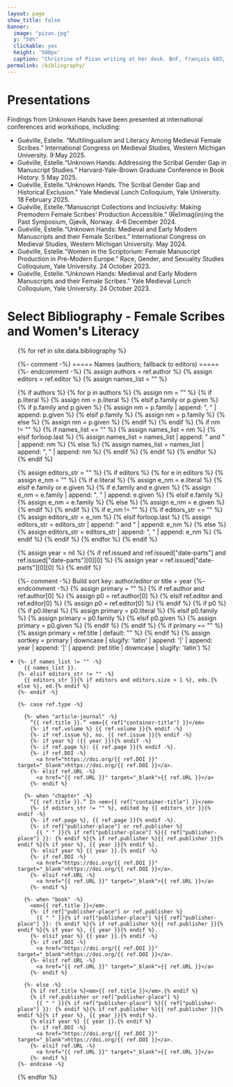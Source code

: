 ```yaml
---
layout: page
show_title: false
banner:
  image: "pizan.jpg"
  y: "50%"
  clickable: yes
  height: '500px'
  caption: "Christine of Pizan writing at her desk. BnF, français 603, f. 81v"
permalink: /bibliography/
---
```


# Presentations

Findings from Unknown Hands have been presented at international conferences and workshops, including:
  - Guéville, Estelle. “Multilingualism and Literacy Among Medieval Female Scribes.” International Congress on Medieval Studies, Western Michigan University. 9 May 2025.
  - Guéville, Estelle.“Unknown Hands: Addressing the Scribal Gender Gap in Manuscript Studies.” Harvard-Yale-Brown Graduate Conference in Book History. 5 May 2025.
  - Guéville, Estelle.“Unknown Hands. The Scribal Gender Gap and Historical Exclusion.” Yale Medieval Lunch Colloquium, Yale University. 18 February 2025.
  - Guéville, Estelle.“Manuscript Collections and Inclusivity: Making Premodern Female Scribes’ Production Accessible.” (Re)imag(in)ing the Past Symposium, Gjøvik, Norway. 4–6 December 2024.
  - Guéville, Estelle.“Unknown Hands: Medieval and Early Modern Manuscripts and their Female Scribes.” International Congress on Medieval Studies, Western Michigan University. May 2024.
  - Guéville, Estelle.“Women in the Scriptorium: Female Manuscript Production in Pre-Modern Europe.” Race, Gender, and Sexuality Studies Colloquium, Yale University. 24 October 2023.
  - Guéville, Estelle.“Unknown Hands: Medieval and Early Modern Manuscripts and their Female Scribes.” Yale Medieval Lunch Colloquium, Yale University. 24 October 2023.


# Select Bibliography - Female Scribes and Women's Literacy

<ul class="bib">
{% for ref in site.data.bibliography %}

  {%- comment -%} ===== Names (authors; fallback to editors) ===== {%- endcomment -%}
  {% assign authors = ref.author %}
  {% assign editors = ref.editor %}
  {% assign names_list = "" %}

  {% if authors %}
    {% for p in authors %}
      {% assign nm = "" %}
      {% if p.literal %}
        {% assign nm = p.literal %}
      {% elsif p.family or p.given %}
        {% if p.family and p.given %}
          {% assign nm = p.family | append: ", " | append: p.given %}
        {% elsif p.family %}
          {% assign nm = p.family %}
        {% else %}
          {% assign nm = p.given %}
        {% endif %}
      {% endif %}
      {% if nm != "" %}
        {% if names_list == "" %}
          {% assign names_list = nm %}
        {% elsif forloop.last %}
          {% assign names_list = names_list | append: " and " | append: nm %}
        {% else %}
          {% assign names_list = names_list | append: ", " | append: nm %}
        {% endif %}
      {% endif %}
    {% endfor %}
  {% endif %}

  {% assign editors_str = "" %}
  {% if editors %}
    {% for e in editors %}
      {% assign e_nm = "" %}
      {% if e.literal %}
        {% assign e_nm = e.literal %}
      {% elsif e.family or e.given %}
        {% if e.family and e.given %}
          {% assign e_nm = e.family | append: ", " | append: e.given %}
        {% elsif e.family %}
          {% assign e_nm = e.family %}
        {% else %}
          {% assign e_nm = e.given %}
        {% endif %}
      {% endif %}
      {% if e_nm != "" %}
        {% if editors_str == "" %}
          {% assign editors_str = e_nm %}
        {% elsif forloop.last %}
          {% assign editors_str = editors_str | append: " and " | append: e_nm %}
        {% else %}
          {% assign editors_str = editors_str | append: ", " | append: e_nm %}
        {% endif %}
      {% endif %}
    {% endfor %}
  {% endif %}

  {% assign year = nil %}
  {% if ref.issued and ref.issued["date-parts"] and ref.issued["date-parts"][0][0] %}
    {% assign year = ref.issued["date-parts"][0][0] %}
  {% endif %}

  {%- comment -%} Build sort key: author/editor or title + year {%- endcomment -%}
  {% assign primary = "" %}
  {% if ref.author and ref.author[0] %}
    {% assign p0 = ref.author[0] %}
  {% elsif ref.editor and ref.editor[0] %}
    {% assign p0 = ref.editor[0] %}
  {% endif %}
  {% if p0 %}
    {% if p0.literal %}
      {% assign primary = p0.literal %}
    {% elsif p0.family %}
      {% assign primary = p0.family %}
    {% elsif p0.given %}
      {% assign primary = p0.given %}
    {% endif %}
  {% endif %}
  {% if primary == "" %}
    {% assign primary = ref.title | default: "" %}
  {% endif %}
  {% assign sortkey = primary | downcase | slugify: 'latin' | append: '|' | append: year | append: '|' | append: (ref.title | downcase | slugify: 'latin') %}

  <li class="bib-item" data-sortkey="{{ sortkey }}">

    {%- if names_list != "" -%}
      {{ names_list }}.
    {%- elsif editors_str != "" -%}
      {{ editors_str }}{% if editors and editors.size > 1 %}, eds.{% else %}, ed.{% endif %}
    {%- endif -%}

    {%- case ref.type -%}

      {%- when "article-journal" -%}
        “{{ ref.title }}.” <em>{{ ref["container-title"] }}</em>
        {%- if ref.volume %} {{ ref.volume }}{% endif -%}
        {%- if ref.issue %}, no. {{ ref.issue }}{% endif -%}
        {%- if year %} ({{ year }}){% endif -%}
        {%- if ref.page %}: {{ ref.page }}{% endif -%}.
        {%- if ref.DOI -%}
          <a href="https://doi.org/{{ ref.DOI }}" target="_blank">https://doi.org/{{ ref.DOI }}</a>.
        {%- elsif ref.URL -%}
          <a href="{{ ref.URL }}" target="_blank">{{ ref.URL }}</a>
        {%- endif %}

      {%- when "chapter" -%}
        “{{ ref.title }}.” In <em>{{ ref["container-title"] }}</em>
        {%- if editors_str != "" %}, edited by {{ editors_str }}{% endif -%}
        {%- if ref.page %}, {{ ref.page }}{% endif -%}.
        {%- if ref["publisher-place"] or ref.publisher %}
          {{ " " }}{% if ref["publisher-place"] %}{{ ref["publisher-place"] }}: {% endif %}{% if ref.publisher %}{{ ref.publisher }}{% endif %}{% if year %}, {{ year }}{% endif %}.
        {%- elsif year %} {{ year }}.{% endif -%}
        {%- if ref.DOI -%}
          <a href="https://doi.org/{{ ref.DOI }}" target="_blank">https://doi.org/{{ ref.DOI }}</a>.
        {%- elsif ref.URL -%}
          <a href="{{ ref.URL }}" target="_blank">{{ ref.URL }}</a>
        {%- endif %}

      {%- when "book" -%}
        <em>{{ ref.title }}</em>.
        {%- if ref["publisher-place"] or ref.publisher %}
          {{ " " }}{% if ref["publisher-place"] %}{{ ref["publisher-place"] }}: {% endif %}{% if ref.publisher %}{{ ref.publisher }}{% endif %}{% if year %}, {{ year }}{% endif %}.
        {%- elsif year %} {{ year }}.{% endif -%}
        {%- if ref.DOI -%}
          <a href="https://doi.org/{{ ref.DOI }}" target="_blank">https://doi.org/{{ ref.DOI }}</a>.
        {%- elsif ref.URL -%}
          <a href="{{ ref.URL }}" target="_blank">{{ ref.URL }}</a>
        {%- endif %}

      {%- else -%}
        {% if ref.title %}<em>{{ ref.title }}</em>.{% endif %}
        {% if ref.publisher or ref["publisher-place"] %}
          {{ " " }}{% if ref["publisher-place"] %}{{ ref["publisher-place"] }}: {% endif %}{% if ref.publisher %}{{ ref.publisher }}{% endif %}{% if year %}, {{ year }}{% endif %}.
        {% elsif year %} {{ year }}.{% endif %}
        {%- if ref.DOI -%}
          <a href="https://doi.org/{{ ref.DOI }}" target="_blank">https://doi.org/{{ ref.DOI }}</a>.
        {%- elsif ref.URL -%}
          <a href="{{ ref.URL }}" target="_blank">{{ ref.URL }}</a>
        {%- endif %}
    {%- endcase -%}
  </li>

{% endfor %}
</ul>

<script>
document.addEventListener('DOMContentLoaded', function () {
  const list = document.querySelector('.bib');
  if (!list) return;
  const items = Array.from(list.querySelectorAll('li.bib-item'));
  items.sort((a, b) => a.dataset.sortkey.localeCompare(b.dataset.sortkey, undefined, { sensitivity: 'base' }));
  items.forEach(li => list.appendChild(li));
});
</script>